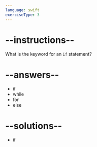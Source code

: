 ```yaml
---
language: swift
exerciseType: 3
---
```


# --instructions--

What is the keyword for an `if` statement?

# --answers--

- if
- while
- for
- else

# --solutions--

- if

